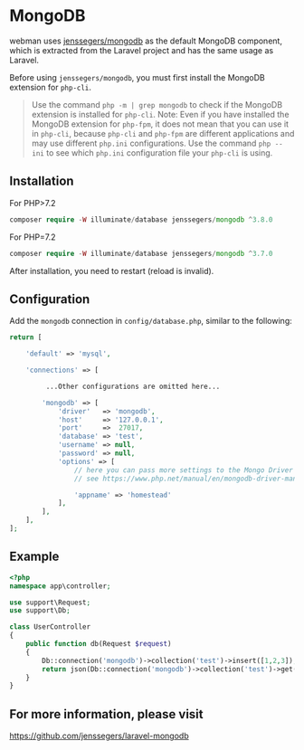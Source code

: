 # MongoDB

webman uses [jenssegers/mongodb](https://github.com/jenssegers/laravel-mongodb) as the default MongoDB component, which is extracted from the Laravel project and has the same usage as Laravel.

Before using `jenssegers/mongodb`, you must first install the MongoDB extension for `php-cli`.

> Use the command `php -m | grep mongodb` to check if the MongoDB extension is installed for `php-cli`. Note: Even if you have installed the MongoDB extension for `php-fpm`, it does not mean that you can use it in `php-cli`, because `php-cli` and `php-fpm` are different applications and may use different `php.ini` configurations. Use the command `php --ini` to see which `php.ini` configuration file your `php-cli` is using.

## Installation

For PHP>7.2
```php
composer require -W illuminate/database jenssegers/mongodb ^3.8.0
```
For PHP=7.2
```php
composer require -W illuminate/database jenssegers/mongodb ^3.7.0
```

After installation, you need to restart (reload is invalid).

## Configuration
Add the `mongodb` connection in `config/database.php`, similar to the following:
```php
return [

    'default' => 'mysql',

    'connections' => [

         ...Other configurations are omitted here...

        'mongodb' => [
            'driver'   => 'mongodb',
            'host'     => '127.0.0.1',
            'port'     =>  27017,
            'database' => 'test',
            'username' => null,
            'password' => null,
            'options' => [
                // here you can pass more settings to the Mongo Driver Manager
                // see https://www.php.net/manual/en/mongodb-driver-manager.construct.php under "Uri Options" for a list of complete parameters that you can use

                'appname' => 'homestead'
            ],
        ],
    ],
];
```

## Example
```php
<?php
namespace app\controller;

use support\Request;
use support\Db;

class UserController
{
    public function db(Request $request)
    {
        Db::connection('mongodb')->collection('test')->insert([1,2,3]);
        return json(Db::connection('mongodb')->collection('test')->get());
    }
}
```

## For more information, please visit

https://github.com/jenssegers/laravel-mongodb
